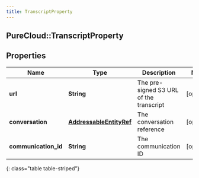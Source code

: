 ```yaml
---
title: TranscriptProperty
---
```

## PureCloud::TranscriptProperty

## Properties

|Name | Type | Description | Notes|
|------------ | ------------- | ------------- | -------------|
| **url** | **String** | The pre-signed S3 URL of the transcript | [optional] |
| **conversation** | [**AddressableEntityRef**](AddressableEntityRef.html) | The conversation reference | [optional] |
| **communication_id** | **String** | The communication ID | [optional] |
{: class="table table-striped"}


